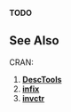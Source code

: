 **TODO**

## See Also ##

CRAN:

1. [**DescTools**](https://CRAN.R-project.org/package=DescTools)
2. [**infix**](https://CRAN.R-project.org/package=infix)
3. [**invctr**](https://cran.r-project.org/web/packages/invctr/index.html)
